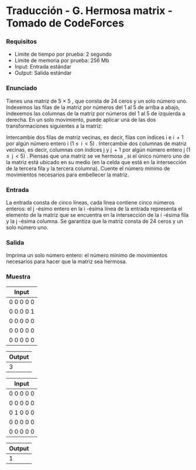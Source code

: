 # Traducción - G. Hermosa matrix - Tomado de CodeForces

### Requisitos
- Límite de tiempo por prueba: 2 segundo
- Límite de memoria por prueba: 256 Mb
- Input: Entrada estándar
- Output: Salida estándar

### Enunciado
Tienes una matriz de 5 × 5 , que consta de 24 ceros y un solo número uno. Indexemos las filas de la matriz por números del 1 al 5 de arriba a abajo, indexemos las columnas de la matriz por números del 1 al 5 de izquierda a derecha. En un solo movimiento, puede aplicar una de las dos transformaciones siguientes a la matriz:

Intercambie dos filas de matriz vecinas, es decir, filas con índices i e i  + 1 por algún número entero i (1 ≤  i  < 5) .
Intercambie dos columnas de matriz vecinas, es decir, columnas con índices j y j  + 1 por algún número entero j (1 ≤  j  < 5) .
Piensas que una matriz se ve hermosa , si el único número uno de la matriz está ubicado en su medio (en la celda que está en la intersección de la tercera fila y la tercera columna). Cuente el número mínimo de movimientos necesarios para embellecer la matriz.

### Entrada
La entrada consta de cinco líneas, cada línea contiene cinco números enteros: el j -ésimo entero en la i -ésima línea de la entrada representa el elemento de la matriz que se encuentra en la intersección de la i -ésima fila y la j -ésima columna. Se garantiza que la matriz consta de 24 ceros y un solo número uno.

### Salida
Imprima un solo número entero: el número mínimo de movimientos necesarios para hacer que la matriz sea hermosa.

### Muestra
| Input |
| ----- |
| 0 0 0 0 0 |
| 0 0 0 0 1 |
| 0 0 0 0 0 |
| 0 0 0 0 0 |
| 0 0 0 0 0 |

| Output |
| ------ |
| 3 |

| Input |
| ----- |
| 0 0 0 0 0 |
| 0 0 0 0 0 |
| 0 1 0 0 0 |
| 0 0 0 0 0 |
| 0 0 0 0 0 |

| Output |
| ------ |
| 1 |